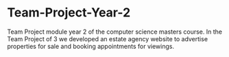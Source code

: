 # Team-Project-Year-2
Team Project module year 2 of the computer science masters course. In the Team Project of 3 we developed an estate agency website to advertise properties for sale and booking appointments for viewings. 
